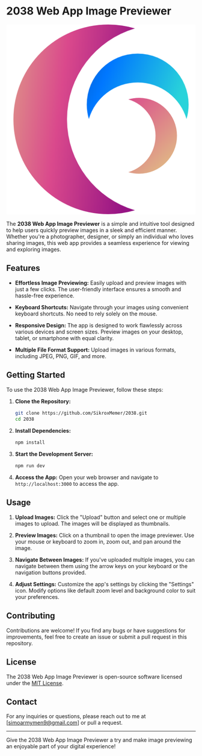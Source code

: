 # 2038 Web App Image Previewer

![2038 Web App Logo](/src/assets/icon.png)

The **2038 Web App Image Previewer** is a simple and intuitive tool designed to help users quickly preview images in a sleek and efficient manner. Whether you're a photographer, designer, or simply an individual who loves sharing images, this web app provides a seamless experience for viewing and exploring images.

## Features

- **Effortless Image Previewing:** Easily upload and preview images with just a few clicks. The user-friendly interface ensures a smooth and hassle-free experience.

- **Keyboard Shortcuts:** Navigate through your images using convenient keyboard shortcuts. No need to rely solely on the mouse.

- **Responsive Design:** The app is designed to work flawlessly across various devices and screen sizes. Preview images on your desktop, tablet, or smartphone with equal clarity.

- **Multiple File Format Support:** Upload images in various formats, including JPEG, PNG, GIF, and more.

## Getting Started

To use the 2038 Web App Image Previewer, follow these steps:

1. **Clone the Repository:**

   ```sh
   git clone https://github.com/SikroxMemer/2038.git
   cd 2038
   ```

2. **Install Dependencies:**

   ```sh
   npm install
   ```

3. **Start the Development Server:**

   ```sh
   npm run dev
   ```

4. **Access the App:**
   Open your web browser and navigate to `http://localhost:3000` to access the app.

## Usage

1. **Upload Images:**
   Click the "Upload" button and select one or multiple images to upload. The images will be displayed as thumbnails.

2. **Preview Images:**
   Click on a thumbnail to open the image previewer. Use your mouse or keyboard to zoom in, zoom out, and pan around the image.

3. **Navigate Between Images:**
   If you've uploaded multiple images, you can navigate between them using the arrow keys on your keyboard or the navigation buttons provided.

4. **Adjust Settings:**
   Customize the app's settings by clicking the "Settings" icon. Modify options like default zoom level and background color to suit your preferences.

## Contributing

Contributions are welcome! If you find any bugs or have suggestions for improvements, feel free to create an issue or submit a pull request in this repository.

## License

The 2038 Web App Image Previewer is open-source software licensed under the [MIT License](LICENSE).

## Contact

For any inquiries or questions, please reach out to me at [simoarmymen9@gmail.com] or pull a request.

---

Give the 2038 Web App Image Previewer a try and make image previewing an enjoyable part of your digital experience!
